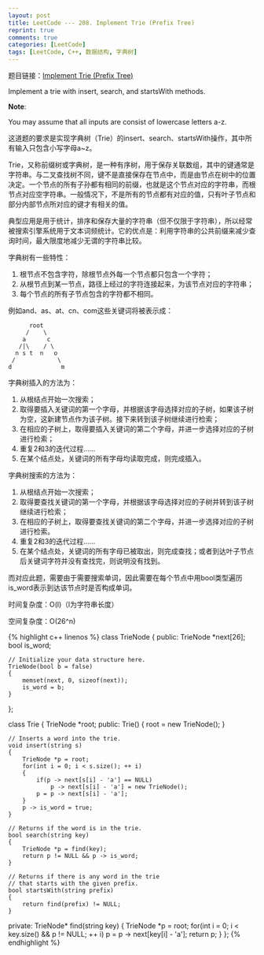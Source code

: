 ```yaml
---
layout: post
title: LeetCode --- 208. Implement Trie (Prefix Tree)
reprint: true
comments: true
categories: [LeetCode]
tags: [LeetCode, C++, 数据结构, 字典树]
---
```



题目链接：[Implement Trie (Prefix Tree)](https://leetcode.com/problems/implement-trie-prefix-tree/ ) 

Implement a trie with insert, search, and startsWith methods. 

**Note**: 

You may assume that all inputs are consist of lowercase letters a-z. 

这道题的要求是实现字典树（Trie）的insert、search、startsWith操作，其中所有输入只包含小写字母a~z。

Trie，又称前缀树或字典树，是一种有序树，用于保存关联数组，其中的键通常是字符串。与二叉查找树不同，键不是直接保存在节点中，而是由节点在树中的位置决定。一个节点的所有子孙都有相同的前缀，也就是这个节点对应的字符串，而根节点对应空字符串。一般情况下，不是所有的节点都有对应的值，只有叶子节点和部分内部节点所对应的键才有相关的值。

典型应用是用于统计，排序和保存大量的字符串（但不仅限于字符串），所以经常被搜索引擎系统用于文本词频统计。它的优点是：利用字符串的公共前缀来减少查询时间，最大限度地减少无谓的字符串比较。

字典树有一些特性：

1. 根节点不包含字符，除根节点外每一个节点都只包含一个字符；
2. 从根节点到某一节点，路径上经过的字符连接起来，为该节点对应的字符串；
3. 每个节点的所有子节点包含的字符都不相同。

例如and、as、at、cn、com这些关键词将被表示成：

          root
         /    \
        a      c
       /|\    / \
      n s t  n   o
     /            \
    d              m

字典树插入的方法为：

1. 从根结点开始一次搜索；
2. 取得要插入关键词的第一个字母，并根据该字母选择对应的子树，如果该子树为空，这新建节点作为该子树。接下来转到该子树继续进行检索；
3. 在相应的子树上，取得要插入关键词的第二个字母，并进一步选择对应的子树进行检索；
4. 重复2和3的迭代过程……
5. 在某个结点处，关键词的所有字母均读取完成，则完成插入。

字典树搜索的方法为：

1. 从根结点开始一次搜索；
2. 取得要查找关键词的第一个字母，并根据该字母选择对应的子树并转到该子树继续进行检索；
3. 在相应的子树上，取得要查找关键词的第二个字母，并进一步选择对应的子树进行检索。
4. 重复2和3的迭代过程……
5. 在某个结点处，关键词的所有字母已被取出，则完成查找；或者到达叶子节点后关键词字符并没有查找完，则说明没有找到。

而对应此题，需要由于需要搜索单词，因此需要在每个节点中用bool类型遍历is_word表示到达该节点时是否构成单词。

时间复杂度：O(l)（l为字符串长度）

空间复杂度：O(26^n)

{% highlight c++ linenos %}
class TrieNode
{
public:
    TrieNode *next[26];
    bool is_word;
    
    // Initialize your data structure here.
    TrieNode(bool b = false)
    {
        memset(next, 0, sizeof(next));
        is_word = b;
    }
};

class Trie
{
    TrieNode *root;
public:
    Trie()
    {
        root = new TrieNode();
    }

    // Inserts a word into the trie.
    void insert(string s)
    {
        TrieNode *p = root;
        for(int i = 0; i < s.size(); ++ i)
        {
            if(p -> next[s[i] - 'a'] == NULL)
                p -> next[s[i] - 'a'] = new TrieNode();
            p = p -> next[s[i] - 'a'];
        }
        p -> is_word = true;
    }

    // Returns if the word is in the trie.
    bool search(string key)
    {
        TrieNode *p = find(key);
        return p != NULL && p -> is_word;
    }

    // Returns if there is any word in the trie
    // that starts with the given prefix.
    bool startsWith(string prefix)
    {
        return find(prefix) != NULL;
    }

private:
    TrieNode* find(string key)
    {
        TrieNode *p = root;
        for(int i = 0; i < key.size() && p != NULL; ++ i)
            p = p -> next[key[i] - 'a'];
        return p;
    }
};
{% endhighlight %}
